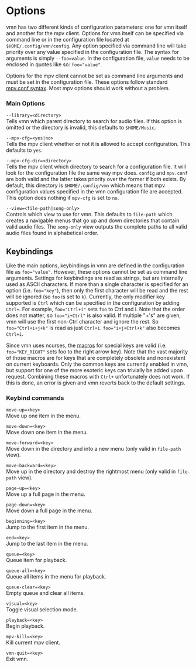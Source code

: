 # Options

vmn has two different kinds of configuration parameters: one for vmn itself and another for the mpv client. Options for vmn itself can be specified via command line or in the configuration file located at `$HOME/.config/vmn/config`. Any option specified via command line will take priority over any value specified in the configuration file. The syntax for arguments is simply `--foo=value`. In the configuration file, `value` needs to be enclosed in quotes like so: `foo="value"`. 

Options for the mpv client cannot be set as command line arguments and must be set in the configuration file. These options follow standard [mpv.conf syntax](https://github.com/mpv-player/mpv/blob/master/etc/mpv.conf). Most mpv options should work without a problem.

### Main Options

``--library=<directory>``\
   Tells vmn which parent directory to search for audio files. If this option is omitted or the directory is invalid, this defaults to `$HOME/Music`.

``--mpv-cfg=<yes|no>``\
   Tells the mpv client whether or not it is allowed to accept configuration. This defaults to `yes`.

``--mpv-cfg-dir=<directory>``\
   Tells the mpv client which directory to search for a configuration file. It will look for the configuration file the same way mpv does. `config` and `mpv.conf` are both valid and the    latter takes priority over the former if both exists. By default, this directory is `$HOME/.config/vmn` which means that mpv configuration values specified in the vmn configuration      file are accepted. This option does nothing if `mpv-cfg` is set to `no`.

``--view=<file-path|song-only>``\
   Controls which view to use for vmn. This defaults to `file-path` which creates a navigable menus that go up and down directories that contain valid audio files. The `song-only` view     outputs the complete paths to all valid audio files found in alphabetical order.

## Keybindings

Like the main options, keybindings in vmn are defined in the configuration file as `foo="value"`. However, these options cannot be set as command line arguments. Settings for keybindings are read as strings, but are internally used as ASCII characters. If more than a single character is specified for an option (i.e. `foo="key"`), then only the first character will be read and the rest will be ignored (so `foo` is set to `k`). Currently, the only modifier key supported is `Ctrl` which can be specified in the configuration by adding `Ctrl+`. For example, `foo="Ctrl+i"` sets `foo` to Ctrl and i. Note that the order does not matter, so `foo="i+Ctrl"` is also valid. If multiple "+'s" are given, vmn will use the first non-Ctrl character and ignore the rest. So `foo="Ctrl+i+j+k"` is read as just `Ctrl+i`. `foo="i+j+Ctrl+k"` also becomes `Ctrl+i`.

 Since vmn uses ncurses, the [macros](https://www.gnu.org/software/guile-ncurses/manual/html_node/Getting-characters-from-the-keyboard.html) for special keys are valid (i.e. `foo="KEY_RIGHT"` sets foo to the right arrow key). Note that the vast majority of those macros are for keys that are completely obsolete and nonexistent on current keyboards. Only the common keys are currently enabled in vmn, but support for one of the more esoteric keys can trivially be added upon request. Combining these macros with `Ctrl+` unfortunately does not work. If this is done, an error is given and vmn reverts back to the default settings.

 ### Keybind commands

``move-up=<key>``\
  Move up one item in the menu.

``move-down=<key>``\
  Move down one item in the menu.

``move-forward=<key>``\
  Move down in the directory and into a new menu (only valid in `file-path` view).

``move-backward=<key>``\
  Move up in the directory and destroy the rightmost menu (only valid in `file-path` view).

``page-up=<key>``\
  Move up a full page in the menu.

``page-down=<key>``\
  Move down a full page in the menu.

``beginning=<key>``\
  Jump to the first item in the menu.

``end=<key>``\
  Jump to the last item in the menu.

``queue=<key>``\
  Queue item for playback.

``queue-all=<key>``\
  Queue all items in the menu for playback.

``queue-clear=<key>``\
  Empty queue and clear all items.

``visual=<key>``\
  Toggle visual selection mode.

``playback=<key>``\
  Begin playback.

``mpv-kill=<key>``\
  Kill current mpv client.

``vmn-quit=<key>``\
  Exit vmn.
